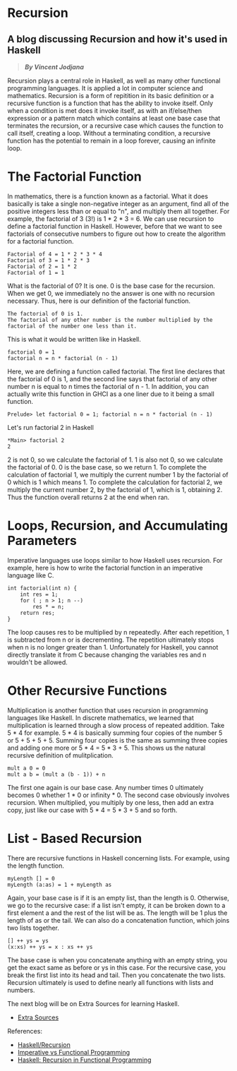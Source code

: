 # Recursion
## A blog discussing Recursion and how it's used in Haskell
> __*By Vincent Jodjana*__

Recursion plays a central role in Haskell, as well as many other functional programming languages. It is applied a lot in computer science and mathematics. Recursion is a form of repitition in its basic definition or a recursive function is a function that has the ability to invoke itself. Only when a condition is met does it invoke itself, as with an if/else/then expression or a pattern match which contains at least one base case that terminates the recursion, or a recursive case which causes the function to call itself, creating a loop. Without a terminating condition, a recursive function has the potential to remain in a loop forever, causing an infinite loop.

# The Factorial Function
In mathematics, there is a function known as a factorial. What it does basically is take a single non-negative integer as an argument, find all of the positive integers less than or equal to "n", and multiply them all together. For example, the factorial of 3 (3!) is 1 * 2 * 3 = 6. We can use recursion to define a factorial function in Haskell. However, before that we want to see factorials of consecutive numbers to figure out how to create the algorithm for a factorial function.

    Factorial of 4 = 1 * 2 * 3 * 4
    Factorial of 3 = 1 * 2 * 3
    Factorial of 2 = 1 * 2
    Factorial of 1 = 1

What is the factorial of 0? It is one. 0 is the base case for the recursion. When we get 0, we immediately no the answer is one with no recursion necessary. Thus, here is our definition of the factorial function.

    The factorial of 0 is 1.
    The factorial of any other number is the number multiplied by the factorial of the number one less than it.

This is what it would be written like in Haskell.

    factorial 0 = 1
    factorial n = n * factorial (n - 1)

Here, we are defining a function called factorial. The first line declares that the factorial of 0 is 1, and the second line says that factorial of any other number n is equal to n times the factorial of n - 1. In addition, you can actually write this function in GHCI as a one liner due to it being a small function.

    Prelude> let factorial 0 = 1; factorial n = n * factorial (n - 1)

Let's run factorial 2 in Haskell

    *Main> factorial 2
    2

2 is not 0, so we calculate the factorial of 1. 1 is also not 0, so we calculate the factorial of 0. 0 is the base case, so we return 1. To complete the calculation of factorial 1, we multiply the current number 1 by the factorial of 0 which is 1 which means 1. To complete the calculation for factorial 2, we multiply the current number 2, by the factorial of 1, which is 1, obtaining 2. Thus the function overall returns 2 at the end when ran.

# Loops, Recursion, and Accumulating Parameters

Imperative languages use loops similar to how Haskell uses recursion. For example, here is how to write the factorial function in an imperative language like C.

    int factorial(int n) {
        int res = 1;
        for ( ; n > 1; n --)
            res * = n;
        return res;
    }

The loop causes res to be multiplied by n repeatedly. After each repetition, 1 is subtracted from n or is decrementing. The repetition ultimately stops when n is no longer greater than 1. Unfortunately for Haskell, you cannot directly translate it from C because changing the variables res and n wouldn't be allowed.

# Other Recursive Functions
Multiplication is another function that uses recursion in programming languages like Haskell. In discrete mathematics, we learned that multiplication is learned through a slow process of repeated addition. Take 5 * 4 for example. 5 * 4 is basically summing four copies of the number 5 or 5 + 5 + 5 + 5. Summing four copies is the same as summing three copies and adding one more or 5 * 4 = 5 * 3 + 5. This shows us the natural recursive definition of mulitplication.

    mult a 0 = 0
    mult a b = (mult a (b - 1)) + n

The first one again is our base case. Any number times 0 ultimately becomes 0 whether 1 * 0 or infinity * 0. The second case obviously involves recursion. When multiplied, you multiply by one less, then add an extra copy, just like our case with 5 * 4 = 5 * 3 + 5 and so forth.

# List - Based Recursion
There are recursive functions in Haskell concerning lists. For example, using the length function.

    myLength [] = 0
    myLength (a:as) = 1 + myLength as

Again, your base case is if it is an empty list, than the length is 0. Otherwise, we go to the recursive case: if a list isn't empty, it can be broken down to a first element a and the rest of the list will be as. The length will be 1 plus the length of as or the tail. We can also do a concatenation function, which joins two lists together.

    [] ++ ys = ys
    (x:xs) ++ ys = x : xs ++ ys

The base case is when you concatenate anything with an empty string, you get the exact same as before or ys in this case. For the recursive case, you break the first list into its head and tail. Then you concatenate the two lists. Recursion ultimately is used to define nearly all functions with lists and numbers.

The next blog will be on Extra Sources for learning Haskell. 
- [Extra Sources](https://github.com/vcjod00/HaskellTutorial/blob/main/blog_9.md)

References:
- [Haskell/Recursion](https://en.wikibooks.org/wiki/Haskell/Recursion)
- [Imperative vs Functional Programming](https://hackmd.io/@alexhkurz/SJKWvna6U)
- [Haskell: Recursion in Functional Programming](https://hackmd.io/@alexhkurz/H1jUka4Gv)

